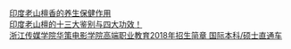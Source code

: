   
[印度老山檀香的养生保健作用](http://www.dianyue.me/archives/039/3r5dw9u9ydidz3i8/)  
[印度老山檀的十三大鉴别与四大功效！](http://www.dianyue.me/archives/924/k5b7bzeaswpppcpr/)  
[浙江传媒学院华策电影学院高端职业教育2018年招生简章 国际本科/硕士直通车](http://www.dianyue.me/archives/616/oiq3j7a4h32n0157/)